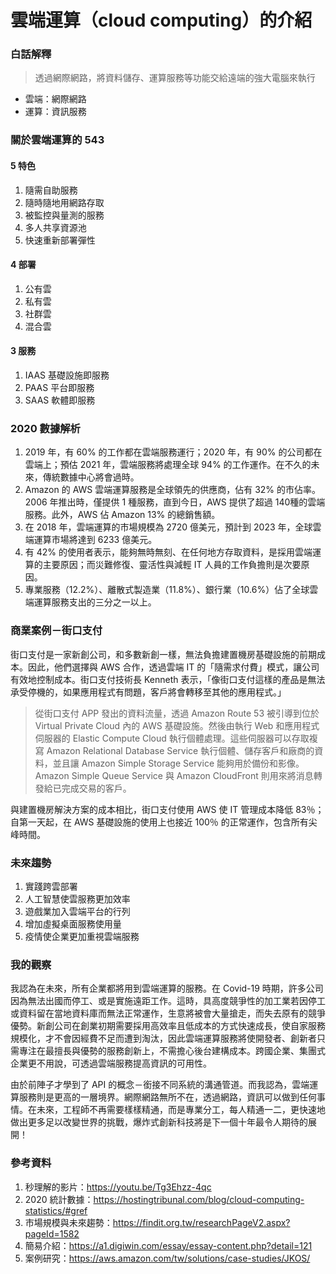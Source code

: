 # 雲端運算（cloud computing）的介紹

### 白話解釋
> 透過網際網路，將資料儲存、運算服務等功能交給遠端的強大電腦來執行

* 雲端：網際網路
* 運算：資訊服務

### 關於雲端運算的 543
#### 5 特色
1. 隨需自助服務
2. 隨時隨地用網路存取
3. 被監控與量測的服務
4. 多人共享資源池
5. 快速重新部署彈性

#### 4 部署
1. 公有雲
2. 私有雲
3. 社群雲
4. 混合雲

#### 3 服務
1. IAAS 基礎設施即服務
2. PAAS 平台即服務
3. SAAS 軟體即服務

### 2020 數據解析
1. 2019 年，有 60% 的工作都在雲端服務運行；2020 年，有 90% 的公司都在雲端上；預估 2021 年，雲端服務將處理全球 94% 的工作運作。在不久的未來，傳統數據中心將會過時。
2. Amazon 的 AWS 雲端運算服務是全球領先的供應商，佔有 32% 的市佔率。2006 年推出時，僅提供 1 種服務，直到今日，AWS 提供了超過 140種的雲端服務。此外，AWS 佔 Amazon 13% 的總銷售額。
3. 在 2018 年，雲端運算的市場規模為 2720 億美元，預計到 2023 年，全球雲端運算市場將達到 6233 億美元。
4. 有 42% 的使用者表示，能夠無時無刻、在任何地方存取資料，是採用雲端運算的主要原因；而災難修復、靈活性與減輕 IT 人員的工作負擔則是次要原因。
5. 專業服務（12.2%）、離散式製造業（11.8%）、銀行業（10.6%）佔了全球雲端運算服務支出的三分之一以上。

### 商業案例－街口支付
街口支付是一家新創公司，和多數新創一樣，無法負擔建置機房基礎設施的前期成本。因此，他們選擇與 AWS 合作，透過雲端 IT 的「隨需求付費」模式，讓公司有效地控制成本。街口支付技術長 Kenneth 表示，「像街口支付這樣的產品是無法承受停機的，如果應用程式有問題，客戶將會轉移至其他的應用程式。」

> 從街口支付 APP 發出的資料流量，透過 Amazon Route 53 被引導到位於 Virtual Private Cloud 內的 AWS 基礎設施。然後由執行 Web 和應用程式伺服器的 Elastic Compute Cloud 執行個體處理。這些伺服器可以存取複寫 Amazon Relational Database Service 執行個體、儲存客戶和廠商的資料，並且讓 Amazon Simple Storage Service 能夠用於備份和影像。Amazon Simple Queue Service  與 Amazon CloudFront 則用來將消息轉發給已完成交易的客戶。

與建置機房解決方案的成本相比，街口支付使用 AWS 使 IT 管理成本降低 83％；自第一天起，在 AWS 基礎設施的使用上也接近 100％ 的正常運作，包含所有尖峰時間。

### 未來趨勢
1. 實踐跨雲部署
2. 人工智慧使雲服務更加效率
3. 遊戲業加入雲端平台的行列
4. 增加虛擬桌面服務使用量
5. 疫情使企業更加重視雲端服務

### 我的觀察
我認為在未來，所有企業都將用到雲端運算的服務。在 Covid-19 時期，許多公司因為無法出國而停工、或是實施遠距工作。這時，具高度競爭性的加工業若因停工或資料留在當地資料庫而無法正常運作，生意將被會大量搶走，而失去原有的競爭優勢。新創公司在創業初期需要採用高效率且低成本的方式快速成長，使自家服務規模化，才不會因經費不足而遭到淘汰，因此雲端運算服務將使開發者、創新者只需專注在最擅長與優勢的服務創新上，不需擔心後台建構成本。跨國企業、集團式企業更不用說，可透過雲端服務提高資訊的可用性。

由於前陣子才學到了 API 的概念－銜接不同系統的溝通管道。而我認為，雲端運算服務則是更高的一層境界。網際網路無所不在，透過網路，資訊可以做到任何事情。在未來，工程師不再需要樣樣精通，而是專業分工，每人精通一二，更快速地做出更多足以改變世界的挑戰，爆炸式創新科技將是下一個十年最令人期待的展開！

### 參考資料
1. 秒理解的影片：https://youtu.be/Tg3Ehzz-4qc
2. 2020 統計數據：https://hostingtribunal.com/blog/cloud-computing-statistics/#gref 
3. 市場規模與未來趨勢：https://findit.org.tw/researchPageV2.aspx?pageId=1582 
4. 簡易介紹：https://a1.digiwin.com/essay/essay-content.php?detail=121 
5. 案例研究：https://aws.amazon.com/tw/solutions/case-studies/JKOS/ 
